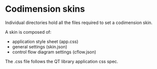 # Codimension skins

Individual directories hold all the files required to set a codimension skin.

A skin is composed of:
- application style sheet (app.css)
- general settings (skin.json)
- control flow diagram settings (cflow.json)

The .css file follows the QT library application css spec.
